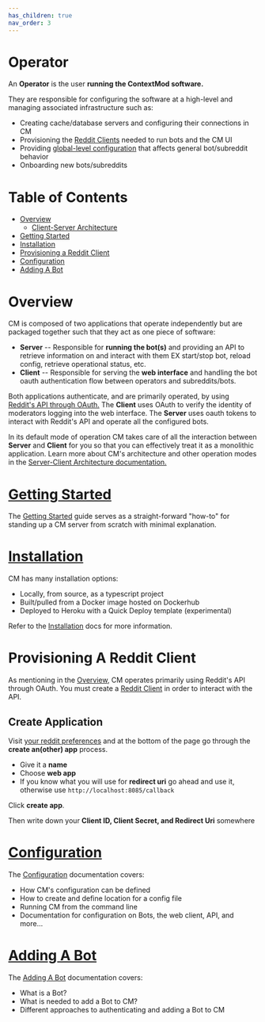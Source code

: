 ```yaml
---
has_children: true
nav_order: 3
---
```


# Operator

An **Operator** is the user **running the ContextMod software.**

They are responsible for configuring the software at a high-level and managing associated infrastructure such as:

* Creating cache/database servers and configuring their connections in CM
* Provisioning the [Reddit Clients](#provisioning-a-reddit-client) needed to run bots and the CM UI
* Providing [global-level configuration](/docs/operator/configuration.md) that affects general bot/subreddit behavior
* Onboarding new bots/subreddits

# Table of Contents

* [Overview](#overview)
  * [Client-Server Architecture](/docs/serverClientArchitecture.md)
* [Getting Started](/docs/operator/gettingStarted.md)
* [Installation](/docs/operator/installation.md)
* [Provisioning a Reddit Client](#provisioning-a-reddit-client)
* [Configuration](/docs/operator/configuration.md)
* [Adding A Bot](/docs/operator/addingBot.md)

# Overview

CM is composed of two applications that operate independently but are packaged together such that they act as one piece of software:

* **Server** -- Responsible for **running the bot(s)** and providing an API to retrieve information on and interact with them EX start/stop bot, reload config, retrieve operational status, etc.
* **Client** -- Responsible for serving the **web interface** and handling the bot oauth authentication flow between operators and subreddits/bots.

Both applications authenticate, and are primarily operated, by using [Reddit's API through OAuth.](https://github.com/reddit-archive/reddit/wiki/OAuth2) The **Client** uses OAuth to verify the identity of moderators logging into the web interface. The **Server** uses oauth tokens to interact with Reddit's API and operate all the configured bots.

In its default mode of operation CM takes care of all the interaction between **Server** and **Client** for you so that you can effectively treat it as a monolithic application. Learn more about CM's architecture and other operation modes in the [Server-Client Architecture documentation.](/docs/serverClientArchitecture.md)

# [Getting Started](/docs/operator/gettingStarted.md)

The [Getting Started](/docs/operator/gettingStarted.md) guide serves as a straight-forward "how-to" for standing up a CM server from scratch with minimal explanation.

# [Installation](/docs/operator/installation.md)

CM has many installation options:

* Locally, from source, as a typescript project
* Built/pulled from a Docker image hosted on Dockerhub
* Deployed to Heroku with a Quick Deploy template (experimental)

Refer to the [Installation](/docs/operator/installation.md) docs for more information.

# Provisioning A Reddit Client

As mentioning in the [Overview](#overview), CM operates primarily using Reddit's API through OAuth. You must create a [Reddit Client](https://github.com/reddit-archive/reddit/wiki/OAuth2#getting-started) in order to interact with the API.

## Create Application

Visit [your reddit preferences](https://www.reddit.com/prefs/apps) and at the bottom of the page go through the **create an(other) app** process.

* Give it a **name**
* Choose **web app**
* If you know what you will use for **redirect uri** go ahead and use it, otherwise use `http://localhost:8085/callback`

Click **create app**.

Then write down your **Client ID, Client Secret, and Redirect Uri** somewhere

# [Configuration](/docs/operator/configuration.md)

The [Configuration](/docs/operator/configuration.md) documentation covers:

* How CM's configuration can be defined
* How to create and define location for a config file
* Running CM from the command line
* Documentation for configuration on Bots, the web client, API, and more...

# [Adding A Bot](/docs/operator/addingBot.md)

The [Adding A Bot](/docs/operator/addingBot.md) documentation covers:

* What is a Bot?
* What is needed to add a Bot to CM?
* Different approaches to authenticating and adding a Bot to CM
